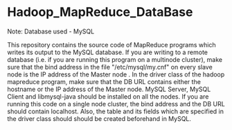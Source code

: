 Hadoop_MapReduce_DataBase
=========================
Note: Database used - MySQL

This repository contains the source code of MapReduce programs which writes its output to the MySQL database.
If you are writing to a remote database (i.e. if you are running this program on a multinode cluster), make sure that the bind address in the file "/etc/mysql/my.cnf" on every slave node is the IP address of the Master node . In the driver class of the hadoop mapreduce program, make sure that the DB URL contains either the hostname or the IP address of the Master node.
MySQL Server, MySQL Client and libmysql-java should be installed on all the nodes.
If you are running this code on a single node cluster, the bind address and the DB URL should contain localhost.
Also, the table and its fields which are specified in the driver class should should be created beforehand in MySQL.
